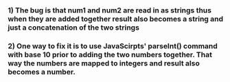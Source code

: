 ### 1) The bug is that num1 and num2 are read in as strings thus when they are added together result also becomes a string and just a concatenation of the two strings
### 2) One way to fix it is to use JavaScirpts' parseInt() command with base 10 prior to adding the two numbers together. That way the numbers are mapped to integers and result also becomes a number. 
